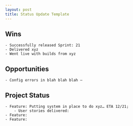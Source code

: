 ```yaml
---
layout: post
title: Status Update Template
---
```


## Wins
	- Successfully released Sprint: 21
	- Delivered xyz
	- Went live with builds from xyz
		
## Opportunities
	- Config errors in blah blah blah —  
		
		
## Project Status
	- Feature: Putting system in place to do xyz… ETA 12/21; 
		- User stories delivered: 
	- Feature:  
	- Feature: 
